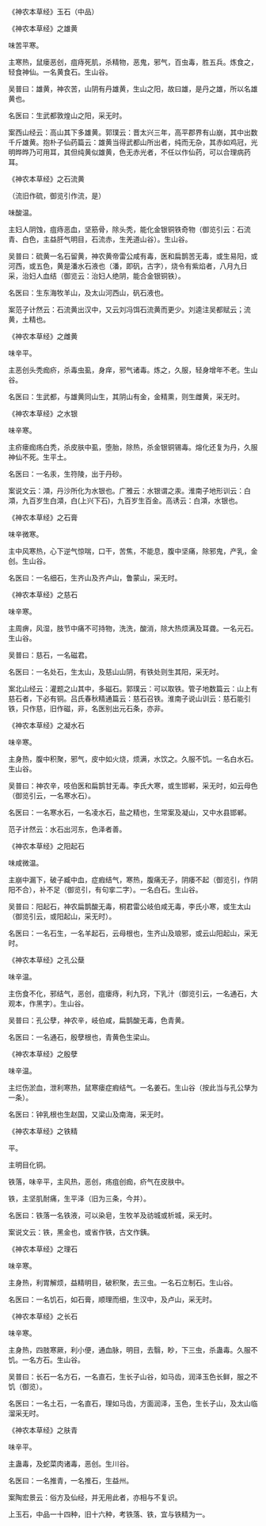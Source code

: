 《神农本草经》玉石（中品）

《神农本草经》之雄黄

味苦平寒。

主寒热，鼠瘘恶创，疽痔死肌，杀精物，恶鬼，邪气，百虫毒，胜五兵。炼食之，轻食神仙。一名黄食石。生山谷。

吴普曰：雄黄，神农苦，山阴有丹雄黄，生山之阳，故曰雄，是丹之雄，所以名雄黄也。

名医曰：生武都敦煌山之阳，采无时。

案西山经云：高山其下多雄黄。郭璞云：晋太兴三年，高平郡界有山崩，其中出数千斤雄黄。抱朴子仙药篇云：雄黄当得武都山所出者，纯而无杂，其赤如鸡冠，光明晔晔乃可用耳，其但纯黄似雄黄，色无赤光者，不任以作仙药，可以合理病药耳。

《神农本草经》之石流黄

（流旧作硫，御览引作流，是）

味酸温。

主妇人阴蚀，疽痔恶血，坚筋骨，除头秃，能化金银铜铁奇物（御览引云：石流青、白色，主益肝气明目，石流赤，生羌道山谷）。生山谷。

吴普曰：硫黄一名石留黄，神农黄帝雷公咸有毒，医和扁鹊苦无毒，或生易阳，或河西，或五色，黄是潘水石液也（潘，即矾，古字），烧令有紫焰者，八月九日采，治妇人血结（御览云：治妇人绝阴，能合金银铜铁）。

名医曰：生东海牧羊山，及太山河西山，矾石液也。

案范子计然云：石流黄出汉中，又云刘冯饵石流黄而更少。刘逵注吴都赋云；流黄，土精也。

《神农本草经》之雌黄

味辛平。

主恶创头秃痂疥，杀毒虫虱，身痒，邪气诸毒。炼之，久服，轻身增年不老。生山谷。

名医曰：生武都，与雄黄同山生，其阴山有金，金精熏，则生雌黄，采无时。

《神农本草经》之水银

味辛寒。

主疥瘘痂疡白秃，杀皮肤中虱，堕胎，除热，杀金银铜锡毒。熔化还复为丹，久服神仙不死。生平土。

名医曰：一名汞，生符陵，出于丹砂。

案说文云：澒，丹沙所化为水银也。广雅云：水银谓之汞。淮南子地形训云：白澒，九百岁生白澒，白(上兴下石)，九百岁生百金。高诱云：白澒，水银也。

《神农本草经》之石膏

味辛微寒。

主中风寒热，心下逆气惊喘，口干，苦焦，不能息，腹中坚痛，除邪鬼，产乳，金创。生山谷。

名医曰：一名细石，生齐山及齐卢山，鲁蒙山，采无时。

《神农本草经》之慈石

味辛寒。

主周痹，风湿，肢节中痛不可持物，洗洗，酸消，除大热烦满及耳聋。一名元石。生山谷。

吴普曰：慈石，一名磁君。

名医曰：一名处石，生太山，及慈山山阴，有铁处则生其阳，采无时。

案北山经云：灌题之山其中，多磁石。郭璞云：可以取铁。管子地数篇云：山上有慈石者，下必有铜。吕氏春秋精通篇云：慈石召铁。淮南子说山训云：慈石能引铁，只作慈，旧作磁，非，名医别出元石条，亦非。

《神农本草经》之凝水石

味辛寒。

主身热，腹中积聚，邪气，皮中如火烧，烦满，水饮之。久服不饥。一名白水石。生山谷。

吴普曰：神农辛，吱伯医和扁鹊甘无毒。李氏大寒，或生邯郸，采无时，如云母色（御览引云，一名寒水石）。

名医曰：一名寒水石，一名凌水石，盐之精也，生常案及凝山，又中水县邯郸。

范子计然云：水石出河东，色泽者善。

《神农本草经》之阳起石

味咸微温。

主崩中漏下，破子臧中血，症瘕结气，寒热，腹痛无子，阴痿不起（御览引，作阴阳不合），补不足（御览引，有句挛二字）。一名白石。生山谷。

吴普曰：阳起石，神农扁鹊酸无毒，桐君雷公岐伯咸无毒，李氏小寒，或生太山（御览引云，或阳起山，采无时）。

名医曰：一名石生，一名羊起石，云母根也，生齐山及琅邪，或云山阳起山，采无时。

《神农本草经》之孔公蘖

味辛温。

主伤食不化，邪结气，恶创，疽瘘痔，利九窍，下乳汁（御览引云，一名通石，大观本，作黑字）。生山谷。

吴普曰：孔公孽，神农辛，岐伯咸，扁鹊酸无毒，色青黄。

名医曰：一名通石，殷孽根也，青黄色生梁山。

《神农本草经》之殷孽

味辛温。

主烂伤淤血，泄利寒热，鼠寒瘘症瘕结气。一名姜石。生山谷（按此当与孔公孳为一条）。

名医曰：钟乳根也生赵国，又梁山及南海，采无时。

《神农本草经》之铁精

平。

主明目化铜。

铁落，味辛平，主风热，恶创，疡疽创痂，疥气在皮肤中。

铁，主坚肌耐痛，生平泽（旧为三条，今并）。

名医曰：铁落一名铁液，可以染皂，生牧羊及祊城或析城，采无时。

案说文云：铁，黑金也，或省作铁，古文作銕。

《神农本草经》之理石

味辛寒。

主身热，利胃解烦，益精明目，破积聚，去三虫。一名石立制石。生山谷。

名医曰：一名饥石，如石膏，顺理而细，生汉中，及卢山，采无时。

《神农本草经》之长石

味辛寒。

主身热，四肢寒厥，利小便，通血脉，明目，去翳，眇，下三虫，杀蛊毒。久服不饥。一名方石。生山谷。

吴普曰：长石一名方石，一名直石，生长子山谷，如马齿，润泽玉色长鲜，服之不饥（御览）。

名医曰：一名土石，一名直石，理如马齿，方面润泽，玉色，生长子山，及太山临溜采无时。

《神农本草经》之肤青

味辛平。

主蛊毒，及蛇菜肉诸毒，恶创。生川谷。

名医曰：一名推青，一名推石，生益州。

案陶宏景云：俗方及仙经，并无用此者，亦相与不复识。

上玉石，中品一十四种，旧十六种，考铁落、铁，宜与铁精为一。

